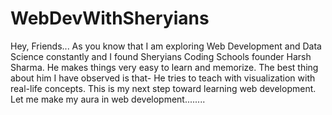# WebDevWithSheryians
Hey, Friends... As you know that I am exploring Web Development and Data Science constantly and I found Sheryians Coding Schools founder Harsh Sharma. He makes things very easy to learn and memorize. The best thing about him I have observed is that- He tries to teach with visualization with real-life concepts. This is my next step toward learning web development.
Let me make my aura in web development........
